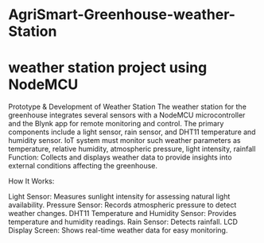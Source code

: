 # AgriSmart-Greenhouse-weather-Station
# weather station project using NodeMCU
Prototype & Development of Weather Station 
The weather station for the greenhouse integrates several sensors with a NodeMCU microcontroller and the Blynk app for remote monitoring and control. The primary components include a light sensor, rain sensor, and DHT11 temperature and humidity sensor. IoT system must monitor such weather parameters as temperature, relative humidity, atmospheric pressure, light intensity, rainfall
Function:
Collects and displays weather data to provide insights into external conditions affecting the greenhouse.

How It Works:

Light Sensor: Measures sunlight intensity for assessing natural light availability.
Pressure Sensor: Records atmospheric pressure to detect weather changes.
DHT11 Temperature and Humidity Sensor: Provides temperature and humidity readings.
Rain Sensor: Detects rainfall.
LCD Display Screen: Shows real-time weather data for easy monitoring.

